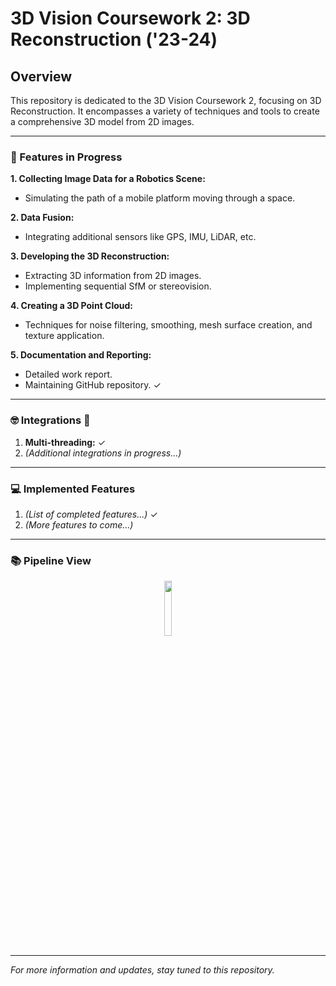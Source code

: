 # 3D Vision Coursework 2: 3D Reconstruction ('23-24)

## Overview

This repository is dedicated to the 3D Vision Coursework 2, focusing on 3D Reconstruction. It encompasses a variety of techniques and tools to create a comprehensive 3D model from 2D images.

---

### 📝 Features in Progress

**1. Collecting Image Data for a Robotics Scene:**
   - Simulating the path of a mobile platform moving through a space.

**2. Data Fusion:**
   - Integrating additional sensors like GPS, IMU, LiDAR, etc.

**3. Developing the 3D Reconstruction:**
   - Extracting 3D information from 2D images.
   - Implementing sequential SfM or stereovision.

**4. Creating a 3D Point Cloud:**
   - Techniques for noise filtering, smoothing, mesh surface creation, and texture application.

**5. Documentation and Reporting:**
   - Detailed work report.
   - Maintaining GitHub repository. ✓

---

### 🤓 Integrations 🚀

1. **Multi-threading:** ✓
2. *(Additional integrations in progress...)*

---

### 💻 Implemented Features

1. *(List of completed features...)* ✓
2. *(More features to come...)*

---

### 📚 Pipeline View

<p align="center">
  <img src="https://github.com/deemano/3DReconstruction/assets/92692432/560be3cc-9191-47c1-9813-b957f6f82b33" width="15%">
</p>

---

*For more information and updates, stay tuned to this repository.*

